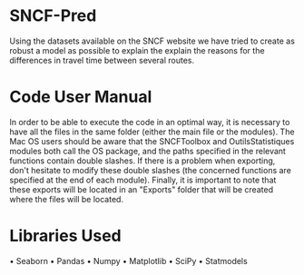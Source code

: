 # SNCF-Pred
Using the datasets available on the SNCF website  we have tried to create as robust a model as possible to explain the explain the reasons for the differences in travel time between several routes.

# Code User Manual
In order to be able to execute the code in an optimal way, it is necessary to have all the files in the same folder (either the main file or the modules). The Mac OS users should be aware that the SNCFToolbox and OutilsStatistiques modules both call the OS package, and the paths specified in the relevant functions contain double slashes. If there is a problem when exporting, don't hesitate to modify these double slashes (the concerned functions are specified at the end of each module). Finally, it is important to note that these exports will be located in an "Exports" folder that will be created where the files will be located.

# Libraries Used
• Seaborn
• Pandas
• Numpy
• Matplotlib
• SciPy
• Statmodels
